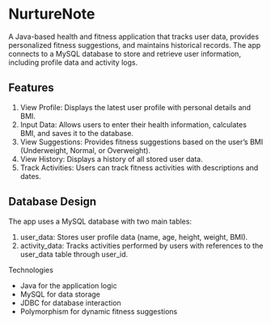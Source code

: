 # NurtureNote
A Java-based health and fitness application that tracks user data, provides personalized fitness suggestions, and maintains historical records. The app connects to a MySQL database to store and retrieve user information, including profile data and activity logs.

## Features
1. View Profile: Displays the latest user profile with personal details and BMI.
2. Input Data: Allows users to enter their health information, calculates BMI, and saves it to the database.
3. View Suggestions: Provides fitness suggestions based on the user’s BMI (Underweight, Normal, or Overweight).
4. View History: Displays a history of all stored user data.
5. Track Activities: Users can track fitness activities with descriptions and dates.

## Database Design
The app uses a MySQL database with two main tables:
1. user_data: Stores user profile data (name, age, height, weight, BMI).
2. activity_data: Tracks activities performed by users with references to the user_data table through user_id.

Technologies
- Java for the application logic
- MySQL for data storage
- JDBC for database interaction
- Polymorphism for dynamic fitness suggestions
